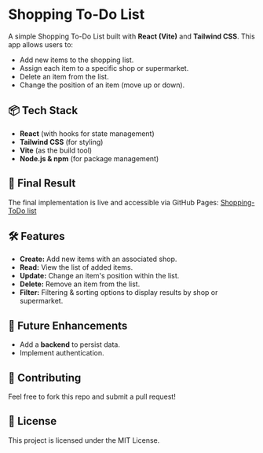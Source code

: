 # Shopping To-Do List

A simple Shopping To-Do List built with **React (Vite)** and **Tailwind CSS**. This app allows users to:

- Add new items to the shopping list.
- Assign each item to a specific shop or supermarket.
- Delete an item from the list.
- Change the position of an item (move up or down).

## 📦 Tech Stack

- **React** (with hooks for state management)
- **Tailwind CSS** (for styling)
- **Vite** (as the build tool)
- **Node.js & npm** (for package management)

## 🚀 Final Result

The final implementation is live and accessible via GitHub Pages:
[Shopping-ToDo list](https://mabelrincon.github.io/Shopping-ToDo-list/)

## 🛠 Features

- **Create:** Add new items with an associated shop.
- **Read:** View the list of added items.
- **Update:** Change an item's position within the list.
- **Delete:** Remove an item from the list.
- **Filter:** Filtering & sorting options to display results by shop or supermarket.

## 🔧 Future Enhancements

- Add a **backend** to persist data.
- Implement authentication.

## 🤝 Contributing
Feel free to fork this repo and submit a pull request!

## 📄 License
This project is licensed under the MIT License.